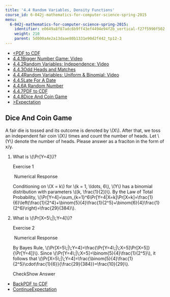 ```yaml
---
title: '4.4 Random Variables, Density Functions'
course_id: 6-042j-mathematics-for-computer-science-spring-2015
menu:
  6-042j-mathematics-for-computer-science-spring-2015:
    identifier: e0649a8f87adc6b9ff43ef4494e94f2b_vertical-f27f5990f502
    weight: 210
    parent: 5d000a4e2a13daae80b1331e90d2f442_tp12-3
---
```

*   [<PDF to CDF](/courses/electrical-engineering-and-computer-science/6-042j-mathematics-for-computer-science-spring-2015/probability/tp12-3/vertical-0527081b6af3)
*   [4.4.1Bigger Number Game: Video](/courses/electrical-engineering-and-computer-science/6-042j-mathematics-for-computer-science-spring-2015/probability/tp12-3)
*   [4.4.2Random Variables: Independence: Video](/courses/electrical-engineering-and-computer-science/6-042j-mathematics-for-computer-science-spring-2015/probability/tp12-3/vertical-af2ad400f984)
*   [4.4.3Odd Heads and Matches](/courses/electrical-engineering-and-computer-science/6-042j-mathematics-for-computer-science-spring-2015/probability/tp12-3/vertical-12926a05d1ba)
*   [4.4.4Random Variables: Uniform & Binomial: Video](/courses/electrical-engineering-and-computer-science/6-042j-mathematics-for-computer-science-spring-2015/probability/tp12-3/vertical-c596d4103fc3)
*   [4.4.5Late For A Date](/courses/electrical-engineering-and-computer-science/6-042j-mathematics-for-computer-science-spring-2015/probability/tp12-3/vertical-5a2c58463701)
*   [4.4.6A Random Number](/courses/electrical-engineering-and-computer-science/6-042j-mathematics-for-computer-science-spring-2015/probability/tp12-3/vertical-fd04358ad7c2)
*   [4.4.7PDF to CDF](/courses/electrical-engineering-and-computer-science/6-042j-mathematics-for-computer-science-spring-2015/probability/tp12-3/vertical-0527081b6af3)
*   [4.4.8Dice And Coin Game](/courses/electrical-engineering-and-computer-science/6-042j-mathematics-for-computer-science-spring-2015/probability/tp12-3/vertical-f27f5990f502)
*   [\>Expectation](/courses/electrical-engineering-and-computer-science/6-042j-mathematics-for-computer-science-spring-2015/probability/tp13-1)

Dice And Coin Game
------------------

  

A fair die is tossed and its outcome is denoted by \\(X\\). After that, we toss an independent fair coin \\(X\\) times and count the number of heads. Let \\(Y\\) denote the number of heads. Please answer as a fraciton in the form of x/y.

1.  What is \\(\\Pr\[Y=4\]\\)?
    
    Exercise 1
    
    &nbsp;Numerical Response&nbsp;
    
    Conditioning on \\(X = k\\) for \\(k = 1, \\ldots, 6\\), \\(Y\\) has a binomial distribution with parameters \\((k, \\frac{1}{2})\\). By the Law of Total Probability, \\(\\Pr\[Y=4\]=\\sum\_{k=1}^6\\Pr\[Y=4|X=k\]\\Pr\[X=k\]=\\frac{1}{6}\\left(\\frac{1}{2^4}+\\binom{5}{4}\\frac{1}{2^5}+\\binom{6}{4}\\frac{1}{2^6}\\right)=\\frac{29}{384}\\).
    
  
3.  What is \\(\\Pr\[X=5\\;|\\;Y=4\]\\)?
    
    Exercise 2
    
    &nbsp;Numerical Response&nbsp;
    
    By Bayes Rule, \\(\\Pr\[X=5\\;|\\;Y=4\]=\\frac{\\Pr\[Y=4\\;|\\;X=5\]\\Pr\[X=5\]}{\\Pr\[Y=4\]}\\). Since \\(\\Pr\[Y=4\\;|\\;X=5\]=\\binom{5}{4}\\frac{1}{2^5}\\), it follows that \\(\\Pr\[X=5\\;|\\;Y=4\]=\\frac{\\binom{5}{4}\\frac{1}{2^5}\\cdot\\frac{1}{6}}{\\frac{29}{384}}=\\frac{10}{29}\\).
    
    CheckShow Answer
    

*   [BackPDF to CDF](/courses/electrical-engineering-and-computer-science/6-042j-mathematics-for-computer-science-spring-2015/probability/tp12-3/vertical-0527081b6af3)
*   [ContinueExpectation](/courses/electrical-engineering-and-computer-science/6-042j-mathematics-for-computer-science-spring-2015/probability/tp13-1)